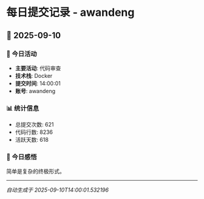 # 每日提交记录 - awandeng

## 📅 2025-09-10

### 🎯 今日活动
- **主要活动**: 代码审查
- **技术栈**: Docker
- **提交时间**: 14:00:01
- **账号**: awandeng

### 📊 统计信息
- 总提交次数: 621
- 代码行数: 8236
- 活跃天数: 618

### 💭 今日感悟
简单是复杂的终极形式。

---
*自动生成于 2025-09-10T14:00:01.532196*
